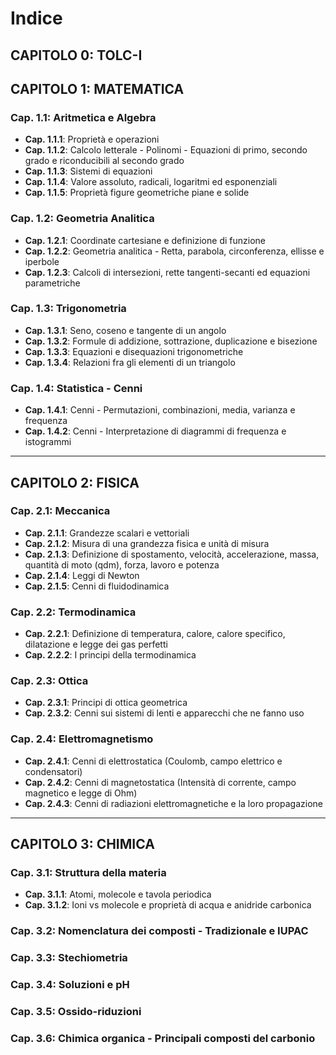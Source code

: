 # Indice

## CAPITOLO 0: TOLC-I

## CAPITOLO 1: MATEMATICA

### Cap. 1.1: Aritmetica e Algebra

- **Cap. 1.1.1**: Proprietà e operazioni  
- **Cap. 1.1.2**: Calcolo letterale - Polinomi - Equazioni di primo, secondo grado e riconducibili al secondo grado  
- **Cap. 1.1.3**: Sistemi di equazioni  
- **Cap. 1.1.4**: Valore assoluto, radicali, logaritmi ed esponenziali  
- **Cap. 1.1.5**: Proprietà figure geometriche piane e solide  

### Cap. 1.2: Geometria Analitica

- **Cap. 1.2.1**: Coordinate cartesiane e definizione di funzione  
- **Cap. 1.2.2**: Geometria analitica - Retta, parabola, circonferenza, ellisse e iperbole  
- **Cap. 1.2.3**: Calcoli di intersezioni, rette tangenti-secanti ed equazioni parametriche  

### Cap. 1.3: Trigonometria

- **Cap. 1.3.1**: Seno, coseno e tangente di un angolo  
- **Cap. 1.3.2**: Formule di addizione, sottrazione, duplicazione e bisezione  
- **Cap. 1.3.3**: Equazioni e disequazioni trigonometriche  
- **Cap. 1.3.4**: Relazioni fra gli elementi di un triangolo  

### Cap. 1.4: Statistica - Cenni

- **Cap. 1.4.1**: Cenni - Permutazioni, combinazioni, media, varianza e frequenza  
- **Cap. 1.4.2**: Cenni - Interpretazione di diagrammi di frequenza e istogrammi  

---

## CAPITOLO 2: FISICA

### Cap. 2.1: Meccanica

- **Cap. 2.1.1**: Grandezze scalari e vettoriali  
- **Cap. 2.1.2**: Misura di una grandezza fisica e unità di misura  
- **Cap. 2.1.3**: Definizione di spostamento, velocità, accelerazione, massa, quantità di moto (qdm), forza, lavoro e potenza  
- **Cap. 2.1.4**: Leggi di Newton  
- **Cap. 2.1.5**: Cenni di fluidodinamica  

### Cap. 2.2: Termodinamica

- **Cap. 2.2.1**: Definizione di temperatura, calore, calore specifico, dilatazione e legge dei gas perfetti  
- **Cap. 2.2.2**: I principi della termodinamica  

### Cap. 2.3: Ottica

- **Cap. 2.3.1**: Principi di ottica geometrica  
- **Cap. 2.3.2**: Cenni sui sistemi di lenti e apparecchi che ne fanno uso  

### Cap. 2.4: Elettromagnetismo

- **Cap. 2.4.1**: Cenni di elettrostatica (Coulomb, campo elettrico e condensatori)  
- **Cap. 2.4.2**: Cenni di magnetostatica (Intensità di corrente, campo magnetico e legge di Ohm)  
- **Cap. 2.4.3**: Cenni di radiazioni elettromagnetiche e la loro propagazione  

---

## CAPITOLO 3: CHIMICA

### Cap. 3.1: Struttura della materia

- **Cap. 3.1.1**: Atomi, molecole e tavola periodica  
- **Cap. 3.1.2**: Ioni vs molecole e proprietà di acqua e anidride carbonica  

### Cap. 3.2: Nomenclatura dei composti - Tradizionale e IUPAC

### Cap. 3.3: Stechiometria

### Cap. 3.4: Soluzioni e pH

### Cap. 3.5: Ossido-riduzioni

### Cap. 3.6: Chimica organica - Principali composti del carbonio